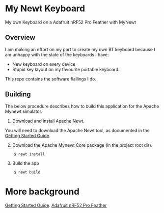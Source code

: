 <!--
# See LICENSE file for details
-->

# My Newt Keyboard

My own Keyboard on a Adafruit nRF52 Pro Feather with MyNewt

## Overview

I am making an effort on my part to create my own BT keyboard because I
am unhappy with the state of the keyboards I have:
- New keyboard on every device
- Stupid key layout on my favourite portable keyboard.

This repo contains the software flailings I do.

## Building

The below procedure describes how to build this application for the
Apache Mynewt simulator.

1. Download and install Apache Newt.

You will need to download the Apache Newt tool, as documented in the [Getting Started Guide](http://mynewt.apache.org/os/get_started/introduction/).

2. Download the Apache Mynewt Core package (in the project root dir).

```no-highlight
    $ newt install
```

3. Build the app

```no-highlight
    $ newt build
```

# More background
[Getting Started Guide](http://mynewt.apache.org/os/get_started/introduction/).
[Adafruit nRF52 Pro Feather](https://learn.adafruit.com/adafruit-nrf52-pro-feather/overview)
